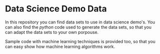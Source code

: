 # Data Science Demo Data
In this repository you can find data sets to use in data science demo's. You can also find the *python* code used to generate the data sets, so that you can adapt the data sets to your own porpouse.

Sample code with machine learning techniques is provided too, so that you can easy show how machine learning algorithms work.
